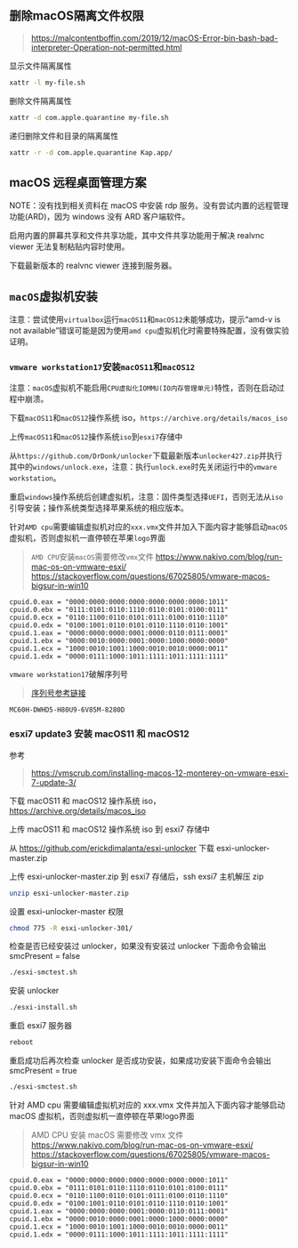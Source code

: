 ## 删除macOS隔离文件权限

> https://malcontentboffin.com/2019/12/macOS-Error-bin-bash-bad-interpreter-Operation-not-permitted.html

显示文件隔离属性

```sh
xattr -l my-file.sh
```

删除文件隔离属性

```sh
xattr -d com.apple.quarantine my-file.sh
```

递归删除文件和目录的隔离属性

```sh
xattr -r -d com.apple.quarantine Kap.app/
```



## macOS 远程桌面管理方案

NOTE：没有找到相关资料在 macOS 中安装 rdp 服务。没有尝试内置的远程管理功能(ARD)，因为 windows 没有 ARD 客户端软件。

启用内置的屏幕共享和文件共享功能，其中文件共享功能用于解决 realvnc viewer 无法复制粘贴内容时使用。

下载最新版本的 realvnc viewer 连接到服务器。



## `macOS`虚拟机安装

注意：尝试使用`virtualbox`运行`macOS11`和`macOS12`未能够成功，提示“amd-v is not available”错误可能是因为使用`amd cpu`虚拟机化时需要特殊配置，没有做实验证明。



### `vmware workstation17`安装`macOS11`和`macOS12`

注意：`macOS`虚拟机不能启用`CPU虚拟化IOMMU(IO内存管理单元)`特性，否则在启动过程中崩溃。

下载`macOS11`和`macOS12`操作系统 iso，`https://archive.org/details/macos_iso`

上传`macOS11`和`macOS12`操作系统`iso`到`esxi7`存储中

从`https://github.com/DrDonk/unlocker`下载最新版本`unlocker427.zip`并执行其中的`windows/unlock.exe`，注意：执行`unlock.exe`时先关闭运行中的`vmware workstation`。

重启`windows`操作系统后创建虚拟机，注意：固件类型选择`UEFI`，否则无法从`iso`引导安装；操作系统类型选择苹果系统的相应版本。

针对`AMD cpu`需要编辑虚拟机对应的`xxx.vmx`文件并加入下面内容才能够启动`macOS`虚拟机，否则虚拟机一直停顿在苹果`logo`界面

> `AMD CPU`安装`macOS`需要修改`vmx`文件
> https://www.nakivo.com/blog/run-mac-os-on-vmware-esxi/
> https://stackoverflow.com/questions/67025805/vmware-macos-bigsur-in-win10

```properties
cpuid.0.eax = "0000:0000:0000:0000:0000:0000:0000:1011"
cpuid.0.ebx = "0111:0101:0110:1110:0110:0101:0100:0111"
cpuid.0.ecx = "0110:1100:0110:0101:0111:0100:0110:1110"
cpuid.0.edx = "0100:1001:0110:0101:0110:1110:0110:1001"
cpuid.1.eax = "0000:0000:0000:0001:0000:0110:0111:0001"
cpuid.1.ebx = "0000:0010:0000:0001:0000:1000:0000:0000"
cpuid.1.ecx = "1000:0010:1001:1000:0010:0010:0000:0011"
cpuid.1.edx = "0000:0111:1000:1011:1111:1011:1111:1111"
```

`vmware workstation17`破解序列号

> [序列号参考链接](https://gist.github.com/PurpleVibe32/30a802c3c8ec902e1487024cdea26251)

```
MC60H-DWHD5-H80U9-6V85M-8280D
```





### esxi7 update3 安装 macOS11 和 macOS12

参考

> https://vmscrub.com/installing-macos-12-monterey-on-vmware-esxi-7-update-3/

下载 macOS11 和 macOS12 操作系统 iso，https://archive.org/details/macos_iso

上传 macOS11 和 macOS12 操作系统 iso 到 esxi7 存储中

从 https://github.com/erickdimalanta/esxi-unlocker 下载 esxi-unlocker-master.zip

上传 esxi-unlocker-master.zip 到 esxi7 存储后，ssh exsi7 主机解压 zip

```sh
unzip esxi-unlocker-master.zip
```

设置 esxi-unlocker-master 权限

```sh
chmod 775 -R esxi-unlocker-301/
```

检查是否已经安装过 unlocker，如果没有安装过 unlocker 下面命令会输出 smcPresent = false

```sh
./esxi-smctest.sh
```

安装 unlocker

```sh
./esxi-install.sh
```

重启 esxi7 服务器

```sh
reboot
```

重启成功后再次检查 unlocker 是否成功安装，如果成功安装下面命令会输出 smcPresent = true

```sh
./esxi-smctest.sh
```

针对 AMD cpu 需要编辑虚拟机对应的 xxx.vmx 文件并加入下面内容才能够启动 macOS 虚拟机，否则虚拟机一直停顿在苹果logo界面

> AMD CPU 安装 macOS 需要修改 vmx 文件
> https://www.nakivo.com/blog/run-mac-os-on-vmware-esxi/
> https://stackoverflow.com/questions/67025805/vmware-macos-bigsur-in-win10

```properties
cpuid.0.eax = "0000:0000:0000:0000:0000:0000:0000:1011"
cpuid.0.ebx = "0111:0101:0110:1110:0110:0101:0100:0111"
cpuid.0.ecx = "0110:1100:0110:0101:0111:0100:0110:1110"
cpuid.0.edx = "0100:1001:0110:0101:0110:1110:0110:1001"
cpuid.1.eax = "0000:0000:0000:0001:0000:0110:0111:0001"
cpuid.1.ebx = "0000:0010:0000:0001:0000:1000:0000:0000"
cpuid.1.ecx = "1000:0010:1001:1000:0010:0010:0000:0011"
cpuid.1.edx = "0000:0111:1000:1011:1111:1011:1111:1111"
```

